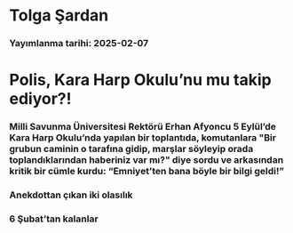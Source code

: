 # Tolga Şardan

### Yayımlanma tarihi: 2025-02-07

# Polis, Kara Harp Okulu’nu mu takip ediyor?!


### Milli Savunma Üniversitesi Rektörü Erhan Afyoncu 5 Eylül’de Kara Harp Okulu’nda yapılan bir toplantıda, komutanlara "Bir grubun caminin o tarafına gidip, marşlar söyleyip orada toplandıklarından haberiniz var mı?" diye sordu ve arkasından kritik bir cümle kurdu: “Emniyet’ten bana böyle bir bilgi geldi!”


### Anekdottan çıkan iki olasılık


### 6 Şubat’tan kalanlar

